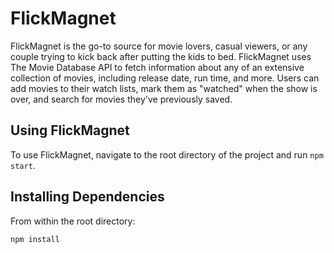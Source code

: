 # FlickMagnet

FlickMagnet is the go-to source for movie lovers, casual viewers, or any couple trying to kick back after putting the kids to bed. FlickMagnet uses The Movie Database API to fetch information about any of an extensive collection of movies, including release date, run time, and more. Users can add movies to their watch lists, mark them as "watched" when the show is over, and search for movies they've previously saved.

## Using FlickMagnet

To use FlickMagnet, navigate to the root directory of the project and run ```npm start```.

## Installing Dependencies

From within the root directory:

```
npm install
```
